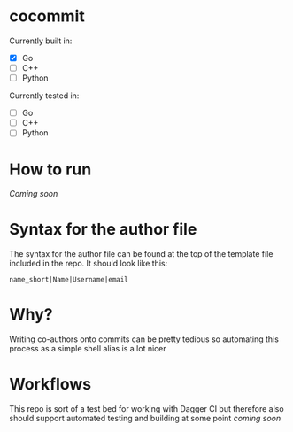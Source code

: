 # cocommit
Currently built in:
- [x] Go
- [ ] C++
- [ ] Python

Currently tested in:
- [ ] Go
- [ ] C++
- [ ] Python

# How to run
*Coming soon*

# Syntax for the author file
The syntax for the author file can be found at the top of the template file included in the repo. It should look like this:
```
name_short|Name|Username|email
```

# Why?
Writing co-authors onto commits can be pretty tedious so automating this process as a simple shell alias is a lot nicer

# Workflows
This repo is sort of a test bed for working with Dagger CI but therefore also should support automated testing and building at some point 
*coming soon*


